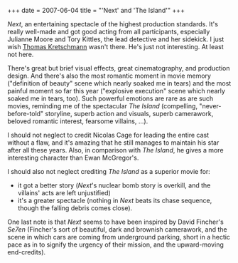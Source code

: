 +++
date = 2007-06-04
title = "'Next' and 'The Island'"
+++

*Next*, an entertaining spectacle of the highest production standards.
It\'s really well-made and got good acting from all participants,
especially Julianne Moore and Tory Kittles, the lead detective and her
sidekick. I just wish [Thomas Kretschmann] wasn\'t there. He\'s just not
interesting. At least not here.

There\'s great but brief visual effects, great cinematography, and
production design. And there\'s also the most romantic moment in movie
memory (\"definition of beauty\" scene which nearly soaked me in tears)
and the most painful moment so far this year (\"explosive execution\"
scene which nearly soaked me in tears, too). Such powerful emotions are
rare as are such movies, reminding me of the spectacular *The Island*
(compelling, \"never-before-told\" storyline, superb action and visuals,
superb camerawork, beloved romantic interest, fearsome villains, \...).

I should not neglect to credit Nicolas Cage for leading the entire cast
without a flaw, and it\'s amazing that he still manages to maintain his
star after all these years. Also, in comparison with *The Island*, he
gives a more interesting character than Ewan McGregor\'s.

I should also not neglect crediting *The Island* as a superior movie
for:

-   it got a better story (*Next*\'s nuclear bomb story is overkill, and
    the villains\' acts are left unjustified)
-   it\'s a greater spectacle (nothing in *Next* beats its chase
    sequence, though the falling debris comes close).

One last note is that *Next* seems to have been inspired by David
Fincher\'s *Se7en* (Fincher\'s sort of beautiful, dark and brownish
camerawork, and the scene in which cars are coming from underground
parking, short in a hectic pace as in to signify the urgency of their
mission, and the upward-moving end-credits).

  [Thomas Kretschmann]: http://en.wikipedia.org/wiki/Thomas_Kretschmann
